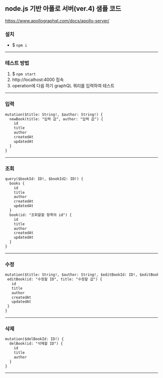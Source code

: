 ## node.js 기반 아폴로 서버(ver.4) 샘플 코드

https://www.apollographql.com/docs/apollo-server/


### 설치
- $ <code>npm i</code>
---

### 테스트 방법
1. $ <code>npm start</code>
2. http://localhost:4000 접속
3. operation에 다음 하기 graphQL 쿼리를 입력하여 테스트
---

### 입력
```XML
mutation($title: String!, $author: String!) {
  newBook(title: "입력 값", author: "입력 값") {
    id
    title
    author
    createdAt
    updatedAt
  }
}
```
---

### 조회
```XML
query($bookId: ID!, $bookId2: ID!) {
  books {
    id
    title
    author
    createdAt
    updatedAt
  }
  book(id: "조회할할 항목의 id") {
    id
    title
    author
    createdAt
    updatedAt
  }
}
```
---

### 수정
```XML
mutation($title: String!, $author: String!, $editBookId: ID!, $editBookTitle2: String!) {
 editBook(id: "수정할 ID", title: "수정할 값") {
   id
   title
   author
   createdAt
   updatedAt
 }
}
```
---

### 삭제
```XML
mutation($delBookId: ID!) {
  delBook(id: "삭제할 ID") {
    id
    title
    author
  }
}
```
---

